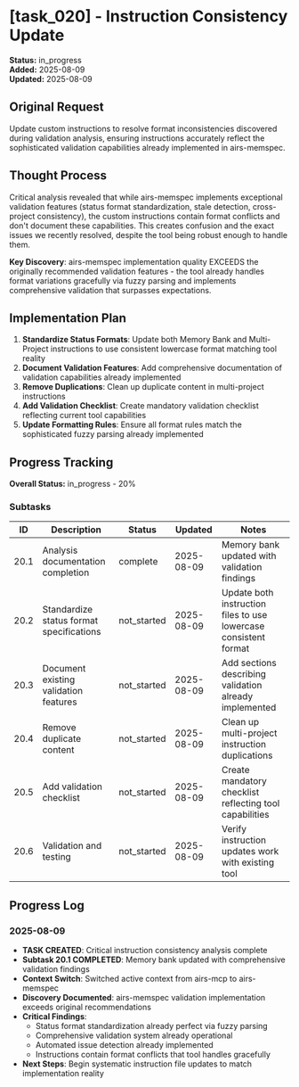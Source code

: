 # [task_020] - Instruction Consistency Update

**Status:** in_progress  
**Added:** 2025-08-09  
**Updated:** 2025-08-09

## Original Request
Update custom instructions to resolve format inconsistencies discovered during validation analysis, ensuring instructions accurately reflect the sophisticated validation capabilities already implemented in airs-memspec.

## Thought Process
Critical analysis revealed that while airs-memspec implements exceptional validation features (status format standardization, stale detection, cross-project consistency), the custom instructions contain format conflicts and don't document these capabilities. This creates confusion and the exact issues we recently resolved, despite the tool being robust enough to handle them.

**Key Discovery**: airs-memspec implementation quality EXCEEDS the originally recommended validation features - the tool already handles format variations gracefully via fuzzy parsing and implements comprehensive validation that surpasses expectations.

## Implementation Plan
1. **Standardize Status Formats**: Update both Memory Bank and Multi-Project instructions to use consistent lowercase format matching tool reality
2. **Document Validation Features**: Add comprehensive documentation of validation capabilities already implemented
3. **Remove Duplications**: Clean up duplicate content in multi-project instructions
4. **Add Validation Checklist**: Create mandatory validation checklist reflecting current tool capabilities
5. **Update Formatting Rules**: Ensure all format rules match the sophisticated fuzzy parsing already implemented

## Progress Tracking

**Overall Status:** in_progress - 20%

### Subtasks
| ID | Description | Status | Updated | Notes |
|----|-------------|--------|---------|-------|
| 20.1 | Analysis documentation completion | complete | 2025-08-09 | Memory bank updated with validation findings |
| 20.2 | Standardize status format specifications | not_started | 2025-08-09 | Update both instruction files to use lowercase consistent format |
| 20.3 | Document existing validation features | not_started | 2025-08-09 | Add sections describing validation already implemented |
| 20.4 | Remove duplicate content | not_started | 2025-08-09 | Clean up multi-project instruction duplications |
| 20.5 | Add validation checklist | not_started | 2025-08-09 | Create mandatory checklist reflecting tool capabilities |
| 20.6 | Validation and testing | not_started | 2025-08-09 | Verify instruction updates work with existing tool |

## Progress Log

### 2025-08-09
- **TASK CREATED**: Critical instruction consistency analysis complete
- **Subtask 20.1 COMPLETED**: Memory bank updated with comprehensive validation findings
- **Context Switch**: Switched active context from airs-mcp to airs-memspec
- **Discovery Documented**: airs-memspec validation implementation exceeds original recommendations
- **Critical Findings**:
  - Status format standardization already perfect via fuzzy parsing
  - Comprehensive validation system already operational  
  - Automated issue detection already implemented
  - Instructions contain format conflicts that tool handles gracefully
- **Next Steps**: Begin systematic instruction file updates to match implementation reality
